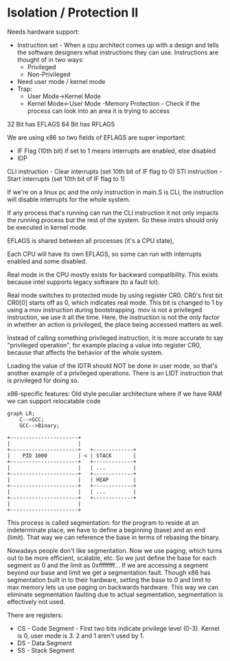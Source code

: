 # Isolation / Protection II

Needs hardware support:
- Instruction set - When a cpu architect comes up with a design and tells the software designers what instructions they can use. Instructions are thought of in two ways:
	- Privileged
	- Non-Privileged
- Need user mode / kernel mode
- Trap:
	- User Mode->Kernel Mode
	- Kernel Mode<-User Mode
-Memory Protection - Check if the process can look into an area it is trying to access


32 Bit has EFLAGS
64 Bit has RFLAGS

We are using x86 so two fields of EFLAGS are super important:
- IF Flag (10th bit) if set to 1 means interrupts are enabled, else disabled
- IDP


CLI instruction - Clear interrupts (set 10th bit of IF flag to 0)
STI instruction - Start interrupts (set 10th bit of IF flag to 1)

If we're on a linux pc and the only instruction in main.S is CLi, the instruction will disable interrupts for the whole system.

If any process that's running can run the CLI instruction it not only impacts the running process but the rest of the system. So these instrs should only be executed in kernel mode.

EFLAGS is shared between all processes (it's a CPU state), 

Each CPU will have its own EFLAGS, so some can run with interrupts enabled and some disabled.

Real mode in the CPU mostly exists for backward compatibility. This exists because intel supports legacy software (to a fault lol).

Real mode switches to protected mode by using register CR0. CR0's first bit CR0[0] starts off as 0, which indicates real mode. This bit is changed to 1 by using a mov instruction during bootstrapping. mov is not a privileged instruction, we use it all the time. Here, the instruction is not the only factor in whether an action is privileged, the place being accessed matters as well. 

Instead of calling something privileged instruction, it is more accurate to say "privileged operation", for example placing a value into register CR0, because that affects the behavior of the whole system.

Loading the value of the IDTR should NOT be done in user mode, so that's another example of a privileged operations. There is an LIDT instruction that is privileged for doing so.


x86-specific features: Old style peculiar architecture where if we have RAM we can support relocatable code

```mermaid
graph LR;
	C-->GCC;
	GCC-->Binary;
```
```
+----------------------+
|                      |                                                   
+----------------------+   +-------------+                                 
|    PID 1000          | < | STACK       |                                    
+----------------------+   +-------------+                                 
|                      |   | ...         |                                 
+----------------------+   +-------------+                                 
|                      |   | HEAP        |                                 
+----------------------+   +-------------+                                 
|                      |   | ...         |                                 
+----------------------+   +-------------+                                 
|                      |
+----------------------+
```

This process is called segmentation: for the program to reside at an indeterminate place, we have to define a beginning (base) and an end (limit). That way we can reference the base in terms of rebasing the binary.


Nowadays people don't like segmentation. Now we use paging, which turns out to be more efficient, scalable, etc. So we just define the base for each segment as 0 and the limit as 0xffffffff... If we are accessing a segment beyond our base and limit we get a segmentation fault. Though x86 has segmentation built in to their hardware, setting the base to 0 and limit to max memory lets us use paging on backwards hardware. This way we can eliminate segmentation faulting due to actual segmentation, segmentation is effectively not used.

There are registers:
- CS - Code Segment - First two bits indicate privilege level (0-3). Kernel is 0, user mode is 3. 2 and 1 aren't used by 1.
- DS - Data Segment
- SS - Stack Segment